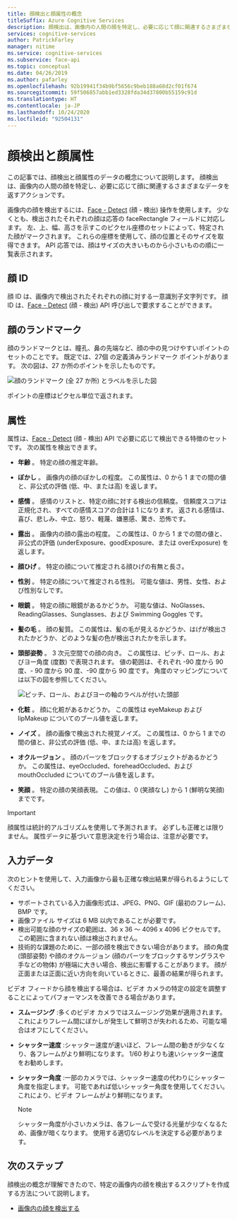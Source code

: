 ```yaml
---
title: 顔検出と顔属性の概念
titleSuffix: Azure Cognitive Services
description: 顔検出は、画像内の人間の顔を特定し、必要に応じて顔に関連するさまざまなデータを返すアクションです。
services: cognitive-services
author: PatrickFarley
manager: nitime
ms.service: cognitive-services
ms.subservice: face-api
ms.topic: conceptual
ms.date: 04/26/2019
ms.author: pafarley
ms.openlocfilehash: 92b19941f34b9bf5656c9beb188a68d2cf01f674
ms.sourcegitcommit: 59f506857abb1ed3328fda34d37800b55159c91d
ms.translationtype: HT
ms.contentlocale: ja-JP
ms.lasthandoff: 10/24/2020
ms.locfileid: "92504131"
---
```

# <a name="face-detection-and-attributes"></a>顔検出と顔属性

この記事では、顔検出と顔属性のデータの概念について説明します。 顔検出は、画像内の人間の顔を特定し、必要に応じて顔に関連するさまざまなデータを返すアクションです。

画像内の顔を検出するには、[Face - Detect](https://westus.dev.cognitive.microsoft.com/docs/services/563879b61984550e40cbbe8d/operations/563879b61984550f30395236) (顔 - 検出) 操作を使用します。 少なくとも、検出されたそれぞれの顔は応答の faceRectangle フィールドに対応します。 左、上、幅、高さを示すこのピクセル座標のセットによって、特定された顔がマークされます。 これらの座標を使用して、顔の位置とそのサイズを取得できます。 API 応答では、顔はサイズの大きいものから小さいものの順に一覧表示されます。

## <a name="face-id"></a>顔 ID

顔 ID は、画像内で検出されたそれぞれの顔に対する一意識別子文字列です。 顔 ID は、[Face - Detect](https://westus.dev.cognitive.microsoft.com/docs/services/563879b61984550e40cbbe8d/operations/563879b61984550f30395236) (顔 - 検出) API 呼び出しで要求することができます。

## <a name="face-landmarks"></a>顔のランドマーク

顔のランドマークとは、瞳孔、鼻の先端など、顔の中の見つけやすいポイントのセットのことです。 既定では、27個 の定義済みランドマーク ポイントがあります。 次の図は、27 か所のポイントを示したものです。

![顔のランドマーク (全 27 か所) とラベルを示した図](../Images/landmarks.1.jpg)

ポイントの座標はピクセル単位で返されます。

## <a name="attributes"></a>属性

属性は、[Face - Detect](https://westus.dev.cognitive.microsoft.com/docs/services/563879b61984550e40cbbe8d/operations/563879b61984550f30395236) (顔 - 検出) API で必要に応じて検出できる特徴のセットです。 次の属性を検出できます。

* **年齢** 。 特定の顔の推定年齢。
* **ぼかし** 。 画像内の顔のぼかしの程度。 この属性は、0 から 1 までの間の値と、非公式の評価 (低、中、または高) を返します。
* **感情** 。 感情のリストと、特定の顔に対する検出の信頼度。 信頼度スコアは正規化され、すべての感情スコアの合計は 1 になります。 返される感情は、喜び、悲しみ、中立、怒り、軽蔑、嫌悪感、驚き、恐怖です。
* **露出** 。 画像内の顔の露出の程度。 この属性は、0 から 1 までの間の値と、非公式の評価 (underExposure、goodExposure、または overExposure) を返します。
* **顔ひげ** 。 特定の顔について推定される顔ひげの有無と長さ。
* **性別** 。 特定の顔について推定される性別。 可能な値は、男性、女性、および性別なしです。
* **眼鏡** 。 特定の顔に眼鏡があるかどうか。 可能な値は、NoGlasses、ReadingGlasses、Sunglasses、および Swimming Goggles です。
* **髪の毛** 。 顔の髪質。 この属性は、髪の毛が見えるかどうか、はげが検出されたかどうか、どのような髪の色が検出されたかを示します。
* **頭部姿勢** 。 3 次元空間での顔の向き。 この属性は、ピッチ、ロール、およびヨー角度 (度数) で表現されます。 値の範囲は、それぞれ -90 度から 90 度、- 90 度から 90 度、-90 度から 90 度です。 角度のマッピングについては以下の図を参照してください。

    ![ピッチ、ロール、およびヨーの軸のラベルが付いた頭部](../Images/headpose.1.jpg)
* **化粧** 。 顔に化粧があるかどうか。 この属性は eyeMakeup および lipMakeup についてのブール値を返します。
* **ノイズ** 。 顔の画像で検出された視覚ノイズ。 この属性は、0 から 1 までの間の値と、非公式の評価 (低、中、または高) を返します。
* **オクルージョン** 。 顔のパーツをブロックするオブジェクトがあるかどうか。 この属性は、eyeOccluded、foreheadOccluded、および mouthOccluded についてのブール値を返します。
* **笑顔** 。 特定の顔の笑顔表現。 この値は、0 (笑顔なし) から 1 (鮮明な笑顔) までです。

> [!IMPORTANT]
> 顔属性は統計的アルゴリズムを使用して予測されます。 必ずしも正確とは限りません。 属性データに基づいて意思決定を行う場合は、注意が必要です。

## <a name="input-data"></a>入力データ

次のヒントを使用して、入力画像から最も正確な検出結果が得られるようにしてください。

* サポートされている入力画像形式は、JPEG、PNG、GIF (最初のフレーム)、BMP です。
* 画像ファイル サイズは 6 MB 以内であることが必要です。
* 検出可能な顔のサイズの範囲は、36 x 36 ～ 4096 x 4096 ピクセルです。 この範囲に含まれない顔は検出されません。
* 技術的な課題のために、一部の顔を検出できない場合があります。 顔の角度 (頭部姿勢) や顔のオクルージョン (顔のパーツをブロックするサングラスや手などの物体) が極端に大きい場合、検出に影響することがあります。 顔が正面または正面に近い方向を向いているときに、最善の結果が得られます。

ビデオ フィードから顔を検出する場合は、ビデオ カメラの特定の設定を調整することによってパフォーマンスを改善できる場合があります。

* **スムージング** :多くのビデオ カメラではスムージング効果が適用されます。 これによりフレーム間にぼかしが発生して鮮明さが失われるため、可能な場合はオフにしてください。
* **シャッター速度** :シャッター速度が速いほど、フレーム間の動きが少なくなり、各フレームがより鮮明になります。 1/60 秒よりも速いシャッター速度をお勧めします。
* **シャッター角度** :一部のカメラでは、シャッター速度の代わりにシャッター角度を指定します。 可能であれば低いシャッター角度を使用してください。 これにより、ビデオ フレームがより鮮明になります。

    >[!NOTE]
    > シャッター角度が小さいカメラは、各フレームで受ける光量が少なくなるため、画像が暗くなります。 使用する適切なレベルを決定する必要があります。

## <a name="next-steps"></a>次のステップ

顔検出の概念が理解できたので、特定の画像内の顔を検出するスクリプトを作成する方法について説明します。

* [画像内の顔を検出する](../Face-API-How-to-Topics/HowtoDetectFacesinImage.md)